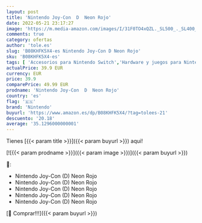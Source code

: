 ```yaml
---
layout: post
title: 'Nintendo Joy-Con  D  Neon Rojo'
date: 2022-05-21 23:17:27
image: 'https://m.media-amazon.com/images/I/31F0TO4xQZL._SL500_._SL400_.jpg'
comments: true
category: ofertas
author: 'tole.es'
slug: 'B08KHFK5X4-es Nintendo Joy-Con D Neon Rojo'
sku: 'B08KHFK5X4-es'
tags: [ 'Accesorios para Nintendo Switch','Hardware y juegos para Nintendo Switch','Mandos para Nintendo Switch','Videojuegos','nintendo','🇪🇸', ]
actualPrice: 39.9 EUR
currency: EUR
price: 39.9
comparePrice: 49.99 EUR
prodname: 'Nintendo Joy-Con  D  Neon Rojo'
country: 'es'
flag: '🇪🇸'
brand: 'Nintendo'
buyurl: 'https://www.amazon.es/dp/B08KHFK5X4/?tag=tolees-21'
descuento: '20.18'
average: '35.1296000000001'
---
```


Tienes [{{< param title >}}]({{< param buyurl >}}) aqui!

[![{{< param prodname >}}]({{< param image >}})]({{< param buyurl >}})

🔎:

- Nintendo Joy-Con (D) Neon Rojo
- Nintendo Joy-Con (D) Neon Rojo
- Nintendo Joy-Con (D) Neon Rojo
- Nintendo Joy-Con (D) Neon Rojo
- Nintendo Joy-Con (D) Neon Rojo

[🛒 Comprar!!!]({{< param buyurl >}})
